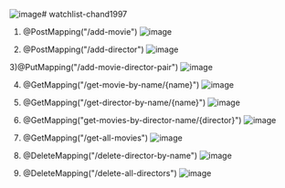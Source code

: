 ![image](https://github.com/acciojob/watchlist-chand1997/assets/95063529/84512d4e-5264-44b5-a766-8cfdd48cc2aa)# watchlist-chand1997

1) @PostMapping("/add-movie")
   ![image](https://github.com/acciojob/watchlist-chand1997/assets/95063529/8ce08829-4e8e-471a-b37c-56f5e0cc25f9)

2) @PostMapping("/add-director")
   ![image](https://github.com/acciojob/watchlist-chand1997/assets/95063529/faeff22f-1e87-4345-99ba-4dd4ba418fbd)

3)@PutMapping("/add-movie-director-pair")
   ![image](https://github.com/acciojob/watchlist-chand1997/assets/95063529/60862e14-ed23-44ce-bdcc-2f83a09a5a0d)

4) @GetMapping("/get-movie-by-name/{name}")
   ![image](https://github.com/acciojob/watchlist-chand1997/assets/95063529/97640ebe-fc60-4eff-97cf-e850ec0fdfb0)


5) @GetMapping("/get-director-by-name/{name}")
   ![image](https://github.com/acciojob/watchlist-chand1997/assets/95063529/0c455d6c-c975-49fc-9d1f-fb58b97f33f0)

6) @GetMapping("get-movies-by-director-name/{director}")
   ![image](https://github.com/acciojob/watchlist-chand1997/assets/95063529/dc8350c7-b3f9-4096-8edc-ac3f1aba4bb5)

7) @GetMapping("/get-all-movies")
    ![image](https://github.com/acciojob/watchlist-chand1997/assets/95063529/933cc30f-19da-4e08-8365-2293e289a004)

8) @DeleteMapping("/delete-director-by-name")
   ![image](https://github.com/acciojob/watchlist-chand1997/assets/95063529/dfd3a042-cd00-4f65-ae9d-58cde6901087)

9) @DeleteMapping("/delete-all-directors")
    ![image](https://github.com/acciojob/watchlist-chand1997/assets/95063529/898052f2-a656-48b6-9f33-f4507cadc105)

